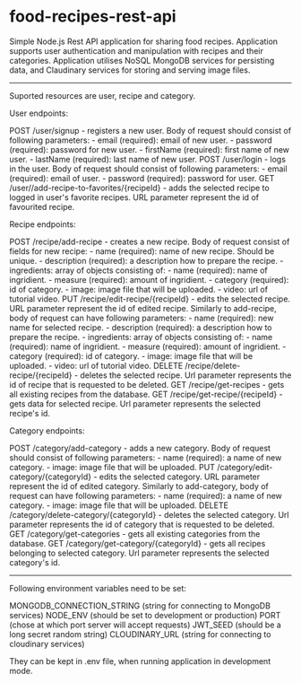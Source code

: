 # food-recipes-rest-api
Simple Node.js Rest API application for sharing food recipes.
Application supports user authentication and manipulation with recipes and their categories.
Application utilises NoSQL MongoDB services for persisting data, and Claudinary services for storing and serving image files.

----------

Suported resources are user, recipe and category.


User endpoints:

POST /user/signup - registers a new user. Body of request should consist of following parameters:
    - email (required): email of new user.
    - password (required): password for new user.
    - firstName (required): first name of new user.
    - lastName (required): last name of new user.
POST /user/login - logs in the user. Body of request should consist of following parameters:
    - email (required): email of user.
    - password (required): password for user.
GET /user//add-recipe-to-favorites/{recipeId} - adds the selected recipe to logged in user's favorite recipes. URL parameter represent the id of favourited recipe.


Recipe endpoints:

POST /recipe/add-recipe - creates a new recipe. Body of request consist of fields for new recipe:
    - name (required): name of new recipe. Should be unique.
    - description (required): a description how to prepare the recipe.
    - ingredients: array of objects consisting of:
        - name (required): name of ingridient.
        - measure (required): amount of ingridient.
    - category (required): id of category.
    - image: image file that will be uploaded.
    - video: url of tutorial video.
PUT /recipe/edit-recipe/{recipeId} - edits the selected recipe. URL parameter represent the id of edited recipe. Similarly to add-recipe, body of request can have following parameters:
    - name (required): new name for selected recipe.
    - description (required): a description how to prepare the recipe.
    - ingredients: array of objects consisting of:
        - name (required): name of ingridient.
        - measure (required): amount of ingridient.
    - category (required): id of category.
    - image: image file that will be uploaded.
    - video: url of tutorial video.
DELETE /recipe/delete-recipe/{recipeId} - deletes the selected recipe. Url parameter represents the id of recipe that is requested to be deleted.
GET /recipe/get-recipes - gets all existing recipes from the database.
GET /recipe/get-recipe/{recipeId} - gets data for selected recipe. Url parameter represents the selected recipe's id.


Category endpoints:

POST /category/add-category - adds a new category. Body of request should consist of following parameters:
    - name (required): a name of new category.
    - image: image file that will be uploaded.
PUT /category/edit-category/{categoryId} - edits the selected category. URL parameter represent the id of edited category. Similarly to add-category, body of request can have following parameters:
    - name (required): a name of new category.
    - image: image file that will be uploaded.
DELETE /category/delete-category/{categoryId} - deletes the selected category. Url parameter represents the id of category that is requested to be deleted.
GET /category/get-categories - gets all existing categories from the database.
GET /category/get-category/{categoryId} - gets all recipes belonging to selected category. Url parameter represents the selected category's id.

----------
Following environment variables need to be set:

MONGODB_CONNECTION_STRING (string for connecting to MongoDB services)
NODE_ENV (should be set to development or production)
PORT (chose at which port server will accept requests)
JWT_SEED (should be a long secret random string)
CLOUDINARY_URL (string for connecting to cloudinary services)

They can be kept in .env file, when running application in development mode.